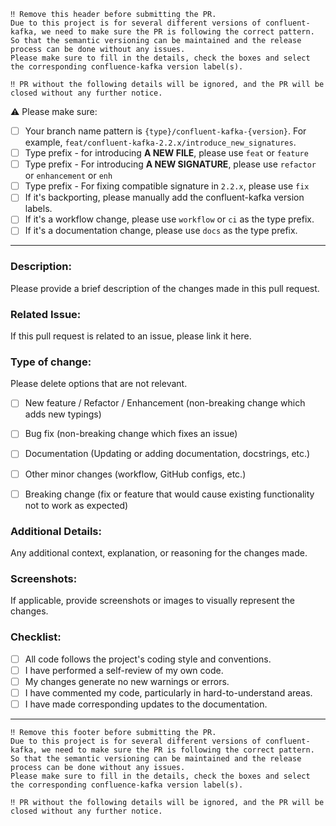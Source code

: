 ```
‼️ Remove this header before submitting the PR.
Due to this project is for several different versions of confluent-kafka, we need to make sure the PR is following the correct pattern.
So that the semantic versioning can be maintained and the release process can be done without any issues.
Please make sure to fill in the details, check the boxes and select the corresponding confluence-kafka version label(s).

‼️ PR without the following details will be ignored, and the PR will be closed without any further notice.
```

⚠️ Please make sure:
  - [ ] Your branch name pattern is `{type}/confluent-kafka-{version}`. For example, `feat/confluent-kafka-2.2.x/introduce_new_signatures`.
  - [ ] Type prefix - for introducing **A NEW FILE**, please use `feat` or `feature`
  - [ ] Type prefix - For introducing **A NEW SIGNATURE**, please use `refactor` or `enhancement` or `enh`
  - [ ] Type prefix - For fixing compatible signature in `2.2.x`, please use `fix`
  - [ ] If it's backporting, please manually add the confluent-kafka version labels.
  - [ ] If it's a workflow change, please use `workflow` or `ci` as the type prefix.
  - [ ] If it's a documentation change, please use `docs` as the type prefix.

---

### **Description:**

Please provide a brief description of the changes made in this pull request.



### **Related Issue:**

If this pull request is related to an issue, please link it here.



### **Type of change**:

Please delete options that are not relevant.

- [ ] New feature / Refactor / Enhancement (non-breaking change which adds new typings)
- [ ] Bug fix (non-breaking change which fixes an issue)
- [ ] Documentation (Updating or adding documentation, docstrings, etc.)
- [ ] Other minor changes (workflow, GitHub configs, etc.)
- [ ] Breaking change (fix or feature that would cause existing functionality not to work as expected)


### **Additional Details:**

Any additional context, explanation, or reasoning for the changes made.


### **Screenshots:**

If applicable, provide screenshots or images to visually represent the changes.


### **Checklist:**

- [ ] All code follows the project's coding style and conventions.
- [ ] I have performed a self-review of my own code.
- [ ] My changes generate no new warnings or errors.
- [ ] I have commented my code, particularly in hard-to-understand areas.
- [ ] I have made corresponding updates to the documentation.

---

```
‼️ Remove this footer before submitting the PR.
Due to this project is for several different versions of confluent-kafka, we need to make sure the PR is following the correct pattern.
So that the semantic versioning can be maintained and the release process can be done without any issues.
Please make sure to fill in the details, check the boxes and select the corresponding confluence-kafka version label(s).

‼️ PR without the following details will be ignored, and the PR will be closed without any further notice.
```
